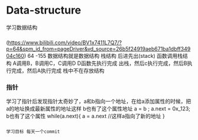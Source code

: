 # Data-structure
学习数据结构
  ###
  (https://www.bilibili.com/video/BV1x7411L7Q7/?p=64&spm_id_from=pageDriver&vd_source=26b5f24919aeb671ba1dbff34904c160) 64 -155
    数据结构就是数据结构
      栈结构 后进先出(stack)  函数调用栈结构 A调用B，B调用C，C调用D  D函数先执行完成 出栈，然后c执行完成，然后B执行完成，然后A执行完成  栈中不在存放结构  
  ### 指针
  学习了指针后发现指针太奇妙了，a和b指向一个地址，在给a添加属性的时候，把a的地址换成最新属性的地址这样 b也有了这个属性地址 
      a = b ;
      a.next = 0x_123;
      b也有了这个属性
      while(a.next){
        a = a.next
        //这样a指向了新的地址
      }
  ###
    学习目标 每天一个commit

